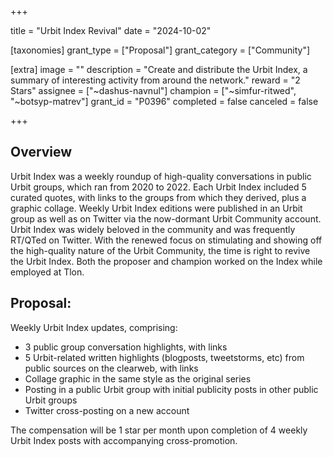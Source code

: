 +++

title = "Urbit Index Revival"
date = "2024-10-02"

[taxonomies]
grant_type = ["Proposal"]
grant_category = ["Community"]

[extra]
image = ""
description = "Create and distribute the Urbit Index, a summary of interesting activity from around the network."
reward = "2 Stars"
assignee = ["~dashus-navnul"]
champion = ["~simfur-ritwed", "~botsyp-matrev"]
grant_id = "P0396"
completed = false
canceled = false

+++

## Overview

Urbit Index was a weekly roundup of high-quality conversations in public Urbit groups, which ran from 2020 to 2022. Each Urbit Index included 5 curated quotes, with links to the groups from which they derived, plus a graphic collage. Weekly Urbit Index editions were published in an Urbit group as well as on Twitter via the now-dormant Urbit Community account. Urbit Index was widely beloved in the community and was frequently RT/QTed on Twitter. With the renewed focus on stimulating and showing off the high-quality nature of the Urbit Community, the time is right to revive the Urbit Index. Both the proposer and champion worked on the Index while employed at Tlon.

## Proposal:

Weekly Urbit Index updates, comprising:

* 3 public group conversation highlights, with links
* 5 Urbit-related written highlights (blogposts, tweetstorms, etc) from public sources on the clearweb, with links
* Collage graphic in the same style as the original series 
* Posting in a public Urbit group with initial publicity posts in other public Urbit groups
* Twitter cross-posting on a new account

The compensation will be 1 star per month upon completion of 4 weekly Urbit Index posts with accompanying cross-promotion.